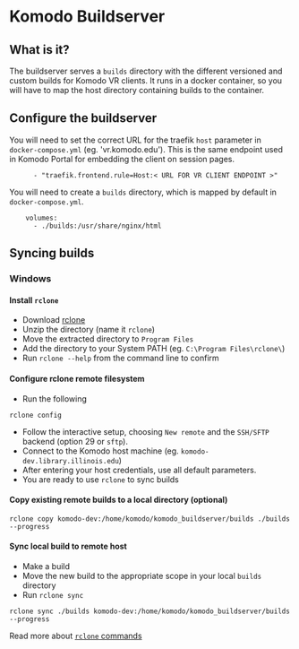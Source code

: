 # Komodo Buildserver

## What is it? 
The buildserver serves a `builds` directory with the different versioned and custom builds for Komodo VR clients. It runs in a docker container, so you will have to map the host directory containing builds to the container. 

## Configure the buildserver
You will need to set the correct URL for the traefik `host` parameter in `docker-compose.yml` (eg. 'vr.komodo.edu'). This is the same endpoint used in Komodo Portal for embedding the client on session pages. 
```
      - "traefik.frontend.rule=Host:< URL FOR VR CLIENT ENDPOINT >"
```
You will need to create a `builds` directory, which is mapped by default in `docker-compose.yml`.
```
    volumes: 
      - ./builds:/usr/share/nginx/html
```

## Syncing builds

### Windows
#### Install `rclone`
* Download [rclone](https://rclone.org/downloads/)
* Unzip the directory (name it `rclone`)
* Move the extracted directory to `Program Files`
* Add the directory to your System PATH (eg. `C:\Program Files\rclone\`)
* Run `rclone --help` from the command line to confirm

#### Configure rclone remote filesystem
* Run the following
```
rclone config
```
* Follow the interactive setup, choosing `New remote` and the `SSH/SFTP` backend (option 29 or `sftp`). 
* Connect to the Komodo host machine (eg. `komodo-dev.library.illinois.edu`)
* After entering your host credentials, use all default parameters. 
* You are ready to use `rclone` to sync builds

#### Copy existing remote builds to a local directory (optional)
```
rclone copy komodo-dev:/home/komodo/komodo_buildserver/builds ./builds --progress
```
#### Sync local build to remote host
* Make a build
* Move the new build to the appropriate scope in your local `builds` directory
* Run `rclone sync`
```
rclone sync ./builds komodo-dev:/home/komodo/komodo_buildserver/builds --progress
```

Read more about [`rclone` commands](https://rclone.org/commands/)